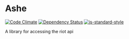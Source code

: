 # Ashe

[![Code Climate](https://codeclimate.com/github/noriah/ashe/badges/gpa.svg)](https://codeclimate.com/github/noriah/ashe)
[![Dependency Status](https://david-dm.org/noriah/ashe.svg)](https://david-dm.org/noriah/ashe)
[![js-standard-style](https://img.shields.io/badge/code%20style-standard-brightgreen.svg)](http://standardjs.com/)

A library for accessing the riot api
